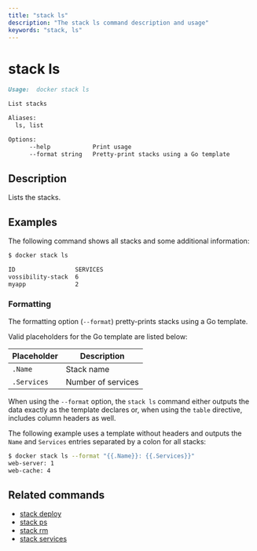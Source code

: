 ```yaml
---
title: "stack ls"
description: "The stack ls command description and usage"
keywords: "stack, ls"
---
```


<!-- This file is maintained within the docker/docker Github
     repository at https://github.com/docker/docker/. Make all
     pull requests against that repo. If you see this file in
     another repository, consider it read-only there, as it will
     periodically be overwritten by the definitive file. Pull
     requests which include edits to this file in other repositories
     will be rejected.
-->

# stack ls

```markdown
Usage:	docker stack ls

List stacks

Aliases:
  ls, list

Options:
      --help            Print usage
      --format string   Pretty-print stacks using a Go template
```

## Description

Lists the stacks.

## Examples

The following command shows all stacks and some additional information:

```bash
$ docker stack ls

ID                 SERVICES
vossibility-stack  6
myapp              2
```

### Formatting

The formatting option (`--format`) pretty-prints stacks using a Go template.

Valid placeholders for the Go template are listed below:

| Placeholder | Description        |
| ----------- | ------------------ |
| `.Name`     | Stack name         |
| `.Services` | Number of services |

When using the `--format` option, the `stack ls` command either outputs
the data exactly as the template declares or, when using the
`table` directive, includes column headers as well.

The following example uses a template without headers and outputs the
`Name` and `Services` entries separated by a colon for all stacks:

```bash
$ docker stack ls --format "{{.Name}}: {{.Services}}"
web-server: 1
web-cache: 4
```

## Related commands

* [stack deploy](stack_deploy.md)
* [stack ps](stack_ps.md)
* [stack rm](stack_rm.md)
* [stack services](stack_services.md)

